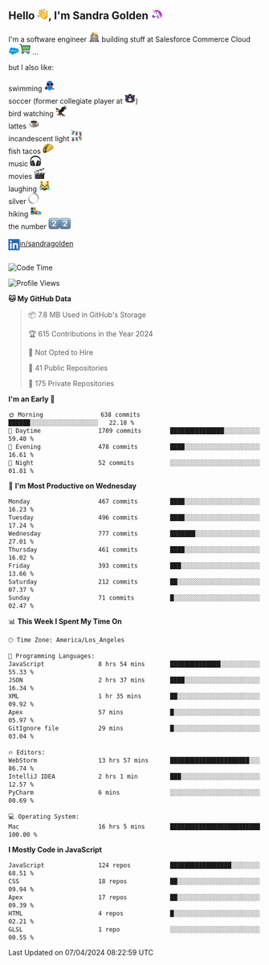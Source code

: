 ## Hello <img src="./static/emoji/wave.png" width="22" />, I'm Sandra Golden <img src="./static/emoji/unicorn-face.png" width="22" />

I'm a software engineer <img src="./static/emoji/female-technologist.png" width="22" /> building stuff at Salesforce Commerce Cloud <img src="./static/emoji/salesforce.png" width="22" /><img src="./static/emoji/commerce-cloud.png" width="22" />&nbsp;...

but I also like:<br/><br/>
swimming <img alt="swimming" src="./static/emoji/keep-swimming.png" width="22" /><br/>
soccer  (former collegiate player at <img src="./static/emoji/auburn.png" width="22" />)<br/>
bird watching <img src="./static/emoji/eagle.png" width="22" /><br/>
lattes <img src="./static/emoji/coffee.png" width="22" /><br/>
incandescent light <img src="./static/emoji/lights.png" width="22" /><br/>
fish tacos <img src="./static/emoji/taco.png" width="22" /><br/>
music <img src="./static/emoji/headphones.png" width="22" /><br/>
movies <img src="./static/emoji/movie-clapper.png" width="22" /><br/>
laughing <img src="./static/emoji/joy-cat.png" width="22" /><br/>
silver <img src="./static/emoji/silver-hoop.png" width="22" /><br/>
hiking <img src="./static/emoji/hiker.png" width="22" /><br/>
the number <img src="./static/emoji/two.png" width="22" /><img src="./static/emoji/two.png" width="22" />
<br/><br/>
<img align="left" alt="Sandra Golden | LinkedIn" width="22px" src="./static/emoji/linkedin.png" /> <a href="https://www.linkedin.com/in/sandragolden/">in/sandragolden</a>
<br/><br/>
<!--START_SECTION:waka-->
![Code Time](http://img.shields.io/badge/Code%20Time-451%20hrs%2016%20mins-blue)

![Profile Views](http://img.shields.io/badge/Profile%20Views-0-blue)

**🐱 My GitHub Data** 

> 📦 7.8 MB Used in GitHub's Storage 
 > 
> 🏆 615 Contributions in the Year 2024
 > 
> 🚫 Not Opted to Hire
 > 
> 📜 41 Public Repositories 
 > 
> 🔑 175 Private Repositories 
 > 
**I'm an Early 🐤** 

```text
🌞 Morning                638 commits         ██████░░░░░░░░░░░░░░░░░░░   22.18 % 
🌆 Daytime                1709 commits        ███████████████░░░░░░░░░░   59.40 % 
🌃 Evening                478 commits         ████░░░░░░░░░░░░░░░░░░░░░   16.61 % 
🌙 Night                  52 commits          ░░░░░░░░░░░░░░░░░░░░░░░░░   01.81 % 
```
📅 **I'm Most Productive on Wednesday** 

```text
Monday                   467 commits         ████░░░░░░░░░░░░░░░░░░░░░   16.23 % 
Tuesday                  496 commits         ████░░░░░░░░░░░░░░░░░░░░░   17.24 % 
Wednesday                777 commits         ███████░░░░░░░░░░░░░░░░░░   27.01 % 
Thursday                 461 commits         ████░░░░░░░░░░░░░░░░░░░░░   16.02 % 
Friday                   393 commits         ███░░░░░░░░░░░░░░░░░░░░░░   13.66 % 
Saturday                 212 commits         ██░░░░░░░░░░░░░░░░░░░░░░░   07.37 % 
Sunday                   71 commits          █░░░░░░░░░░░░░░░░░░░░░░░░   02.47 % 
```


📊 **This Week I Spent My Time On** 

```text
🕑︎ Time Zone: America/Los_Angeles

💬 Programming Languages: 
JavaScript               8 hrs 54 mins       ██████████████░░░░░░░░░░░   55.33 % 
JSON                     2 hrs 37 mins       ████░░░░░░░░░░░░░░░░░░░░░   16.34 % 
XML                      1 hr 35 mins        ██░░░░░░░░░░░░░░░░░░░░░░░   09.92 % 
Apex                     57 mins             █░░░░░░░░░░░░░░░░░░░░░░░░   05.97 % 
GitIgnore file           29 mins             █░░░░░░░░░░░░░░░░░░░░░░░░   03.04 % 

🔥 Editors: 
WebStorm                 13 hrs 57 mins      ██████████████████████░░░   86.74 % 
IntelliJ IDEA            2 hrs 1 min         ███░░░░░░░░░░░░░░░░░░░░░░   12.57 % 
PyCharm                  6 mins              ░░░░░░░░░░░░░░░░░░░░░░░░░   00.69 % 

💻 Operating System: 
Mac                      16 hrs 5 mins       █████████████████████████   100.00 % 
```

**I Mostly Code in JavaScript** 

```text
JavaScript               124 repos           █████████████████░░░░░░░░   68.51 % 
CSS                      18 repos            ██░░░░░░░░░░░░░░░░░░░░░░░   09.94 % 
Apex                     17 repos            ██░░░░░░░░░░░░░░░░░░░░░░░   09.39 % 
HTML                     4 repos             █░░░░░░░░░░░░░░░░░░░░░░░░   02.21 % 
GLSL                     1 repo              ░░░░░░░░░░░░░░░░░░░░░░░░░   00.55 % 
```




 Last Updated on 07/04/2024 08:22:59 UTC
<!--END_SECTION:waka-->
